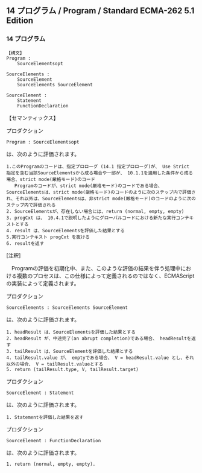 14 プログラム / Program / Standard ECMA-262 5.1 Edition
-------------------------------------------------------

### 14 プログラム

    【構文】
    Program :
        SourceElementsopt

    SourceElements :
        SourceElement
        SourceElements SourceElement

    SourceElement :
        Statement
        FunctionDeclaration

【セマンティックス】

プロダクション

    Program : SourceElementsopt

は、次のように評価されます。

    1.このProgramのコードは、指定プロローグ (14.1 指定プロローグ)が、 Use Strict 指定を含む当該SourceElementsから成る場合や一部が、 10.1.1を適用した条件から成る場合、strict mode(厳格モード)のコード
       Programのコードが、strict mode(厳格モード)のコードである場合、SourceElementsは、strict mode(厳格モード)のコードのように次のステップ内で評価され、それ以外は、SourceElementsは、非strict mode(厳格モード)のコードのように次のステップ内で評価される
    2. SourceElementsが、存在しない場合には、return (normal, empty, empty)
    3. progCxt は、 10.4.1で説明したようにグローバルコードにおける新たな実行コンテキストとする
    4. result は、SourceElementsを評価した結果とする
    5.実行コンテキスト progCxt を抜ける
    6. resultを返す

[注釈]

　Programの評価を初期化中、また、このような評価の結果を伴う処理中における複数のプロセスは、この仕様によって定義されるのではなく、ECMAScriptの実装によって定義されます。

プロダクション

    SourceElements : SourceElements SourceElement

は、次のように評価されます。

    1. headResult は、SourceElementsを評価した結果とする
    2. headResult が、中途完了(an abrupt completion)である場合、 headResultを返す
    3. tailResult は、SourceElementを評価した結果とする
    4. tailResult.value が、 emptyである場合、 V = headResult.value とし、それ以外の場合、 V = tailResult.valueとする
    5. return (tailResult.type, V, tailResult.target)

プロダクション

    SourceElement : Statement

は、次のように評価されます。

    1. Statementを評価した結果を返す

プロダクション

    SourceElement : FunctionDeclaration

は、次のように評価されます。

    1. return (normal, empty, empty).

